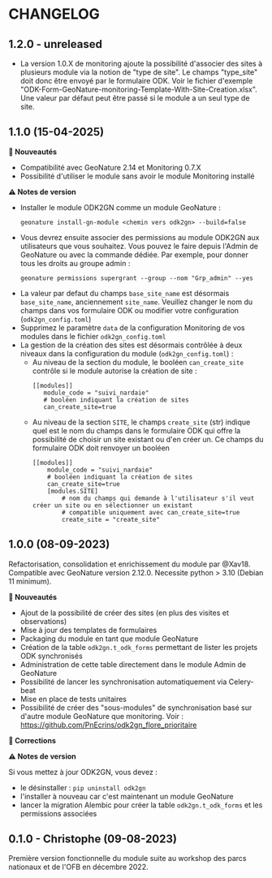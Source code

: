 CHANGELOG
=========

1.2.0 - unreleased
-------------------

- La version 1.0.X de monitoring ajoute la possibilité d'associer des sites à plusieurs module via la notion de "type de site". Le champs "type_site" doit donc être envoyé par le formulaire ODK. Voir le fichier d'exemple "ODK-Form-GeoNature-monitoring-Template-With-Site-Creation.xlsx". Une valeur par défaut peut être passé si le module a un seul type de site.

1.1.0 (15-04-2025)
------------------

**🚀 Nouveautés**

- Compatibilité avec GeoNature 2.14 et Monitoring 0.7.X
- Possibilité d'utiliser le module sans avoir le module Monitoring installé

**⚠️ Notes de version**

- Installer le module ODK2GN comme un module GeoNature : 
  ```
  geonature install-gn-module <chemin vers odk2gn> --build=false
  ```
- Vous devrez ensuite associer des permissions au module ODK2GN aux utilisateurs que vous souhaitez. Vous pouvez le faire depuis l'Admin de GeoNature ou avec la commande dédiée. Par exemple, pour donner tous les droits au groupe admin : 
  ```
  geonature permissions supergrant --group --nom "Grp_admin" --yes
  ```
- La valeur par defaut du champs `base_site_name` est désormais `base_site_name`, anciennement `site_name`. Veuillez changer le nom du champs dans vos formulaire ODK ou modifier votre configuration (`odk2gn_config.toml`)
- Supprimez le paramètre `data` de la configuration Monitoring de vos modules dans le fichier `odk2gn_config.toml`
- La gestion de la création des sites est désormais contrôlée à deux niveaux dans la configuration du module (`odk2gn_config.toml`) :
  - Au niveau de la section du module, le booléen `can_create_site` contrôle si le module autorise la création de site : 
    ```
    [[modules]]
       module_code = "suivi_nardaie"
       # booléen indiquant la création de sites
       can_create_site=true
    ```
  - Au niveau de la section `SITE`, le champs `create_site` (str) indique quel est le nom du champs dans le formulaire ODK qui offre la possibilité de choisir un site existant ou d'en créer un. Ce champs du formulaire ODK doit renvoyer un booléen
    ```
    [[modules]]
        module_code = "suivi_nardaie"
        # booléen indiquant la création de sites
        can_create_site=true
        [modules.SITE]
            # nom du champs qui demande à l'utilisateur s'il veut créer un site ou en sélectionner un existant
            # compatible uniquement avec can_create_site=true
            create_site = "create_site"
    ```

1.0.0 (08-09-2023)
------------------

Refactorisation, consolidation et enrichissement du module par @Xav18.
Compatible avec GeoNature version 2.12.0.
Necessite python > 3.10 (Debian 11 minimum).

**🚀 Nouveautés**

- Ajout de la possibilité de créer des sites (en plus des visites et observations)
- Mise à jour des templates de formulaires
- Packaging du module en tant que module GeoNature
- Création de la table `odk2gn.t_odk_forms` permettant de lister les projets ODK synchronisés
- Administration de cette table directement dans le module Admin de GeoNature
- Possibilité de lancer les synchronisation automatiquement via Celery-beat
- Mise en place de tests unitaires
- Possibilité de créer des "sous-modules" de synchronisation basé sur d'autre module GeoNature que monitoring. Voir : https://github.com/PnEcrins/odk2gn_flore_prioritaire

**🐛 Corrections**

**⚠️ Notes de version**

Si vous mettez à jour ODK2GN, vous devez : 
- le désinstaller : `pip uninstall odk2gn`
- l'installer à nouveau car c'est maintenant un module GeoNature 
- lancer la migration Alembic pour créer la table `odk2gn.t_odk_forms` et les permissions associées

0.1.0 - Christophe (09-08-2023)
-------------------------------

Première version fonctionnelle du module suite au workshop des parcs nationaux et de l'OFB en décembre 2022.
